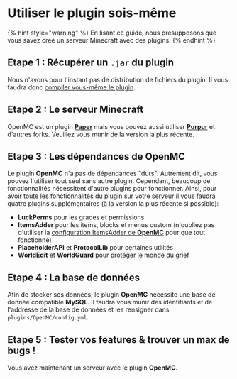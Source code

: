 # Utiliser le plugin sois-même

{% hint style="warning" %}
En lisant ce guide, nous présupposons que vous savez créé un serveur Minecraft avec des plugins.
{% endhint %}

## Etape 1 : Récupérer un `.jar` du plugin

Nous n'avons pour l'instant pas de distribution de fichiers du plugin. Il vous faudra donc [compiler vous-même le plugin](contribute/build.md).

## Etape 2 : Le serveur **Minecraft**

OpenMC est un plugin [**Paper**](https://papermc.io/downloads/paper) mais vous pouvez aussi utiliser [**Purpur**](https://purpurmc.org/download/purpur) et d'autres forks.
Veuillez vous munir de la version la plus récente.

## Etape 3 : Les dépendances de **OpenMC**

Le plugin **OpenMC** n'a pas de dépendances "durs". Autrement dit, vous pouvez l'utiliser tout seul sans autre plugin.
Cependant, beaucoup de fonctionnalités nécessitent d'autre plugins pour fonctionner. Ainsi, pour avoir toute les fonctionnalités
du plugin sur votre serveur il vous faudra quatre plugins supplémentaires (à la version la plus récente si possible):
- **LuckPerms** pour les grades et permissions
- **ItemsAdder** pour les items, blocks et menus custom (n'oubliez pas d'utiliser la [configuration ItemsAdder de **OpenMC**](https://github.com/ServerOpenMC/ItemsAdder) pour que tout fonctionne)
- **PlaceholderAPI** et **ProtocolLib** pour certaines utilités
- **WorldEdit** et **WorldGuard** pour protéger le monde du grief

## Etape 4 : La base de données

Afin de stocker ses données, le plugin **OpenMC** nécessite une base de donnée compatible **MySQL**.
Il faudra vous munir des identifiants et de l'addresse de la base de données et les rensigner dans `plugins/OpenMC/config.yml`.

## Etape 5 : Tester vos features & trouver un max de bugs !

Vous avez maintenant un serveur avec le plugin **OpenMC**.
